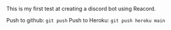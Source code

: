 This is my first test at creating a discord bot using Reacord.

Push to github: `git push`
Push to Heroku: `git push heroku main`